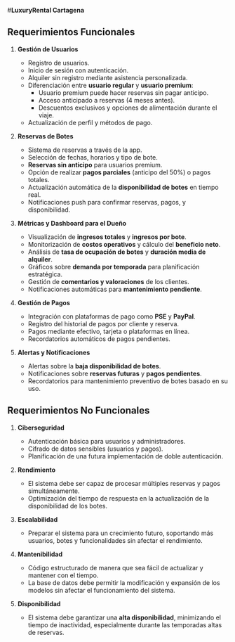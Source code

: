 #**LuxuryRental Cartagena**

## **Requerimientos Funcionales**

1. **Gestión de Usuarios**
   - Registro de usuarios.
   - Inicio de sesión con autenticación.
   - Alquiler sin registro mediante asistencia personalizada.
   - Diferenciación entre **usuario regular** y **usuario premium**:
     - Usuario premium puede hacer reservas sin pagar anticipo.
     - Acceso anticipado a reservas (4 meses antes).
     - Descuentos exclusivos y opciones de alimentación durante el viaje.
   - Actualización de perfil y métodos de pago.

2. **Reservas de Botes**
   - Sistema de reservas a través de la app.
   - Selección de fechas, horarios y tipo de bote.
   - **Reservas sin anticipo** para usuarios premium.
   - Opción de realizar **pagos parciales** (anticipo del 50%) o pagos totales.
   - Actualización automática de la **disponibilidad de botes** en tiempo real.
   - Notificaciones push para confirmar reservas, pagos, y disponibilidad.

3. **Métricas y Dashboard para el Dueño**
   - Visualización de **ingresos totales** y **ingresos por bote**.
   - Monitorización de **costos operativos** y cálculo del **beneficio neto**.
   - Análisis de **tasa de ocupación de botes** y **duración media de alquiler**.
   - Gráficos sobre **demanda por temporada** para planificación estratégica.
   - Gestión de **comentarios y valoraciones** de los clientes.
   - Notificaciones automáticas para **mantenimiento pendiente**.

4. **Gestión de Pagos**
   - Integración con plataformas de pago como **PSE** y **PayPal**.
   - Registro del historial de pagos por cliente y reserva.
   - Pagos mediante efectivo, tarjeta o plataformas en línea.
   - Recordatorios automáticos de pagos pendientes.

5. **Alertas y Notificaciones**
   - Alertas sobre la **baja disponibilidad de botes**.
   - Notificaciones sobre **reservas futuras** y **pagos pendientes**.
   - Recordatorios para mantenimiento preventivo de botes basado en su uso.

## **Requerimientos No Funcionales**

1. **Ciberseguridad**
   - Autenticación básica para usuarios y administradores.
   - Cifrado de datos sensibles (usuarios y pagos).
   - Planificación de una futura implementación de doble autenticación.

2. **Rendimiento**
   - El sistema debe ser capaz de procesar múltiples reservas y pagos simultáneamente.
   - Optimización del tiempo de respuesta en la actualización de la disponibilidad de los botes.

3. **Escalabilidad**
   - Preparar el sistema para un crecimiento futuro, soportando más usuarios, botes y funcionalidades sin afectar el rendimiento.

4. **Mantenibilidad**
   - Código estructurado de manera que sea fácil de actualizar y mantener con el tiempo.
   - La base de datos debe permitir la modificación y expansión de los modelos sin afectar el funcionamiento del sistema.

5. **Disponibilidad**
   - El sistema debe garantizar una **alta disponibilidad**, minimizando el tiempo de inactividad, especialmente durante las temporadas altas de reservas.

